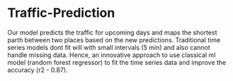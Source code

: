 # Traffic-Prediction

Our model predicts the traffic for upcoming days and maps the shortest parth between two places based on the new predictions. Traditional time series models dont fit will with small intervals (5 min) and also cannot handle missing data. Hence, an innovative approach to use classical ml model (random forest regressor) to fit the time series data and improve the accuracy (r2 - 0.87).
